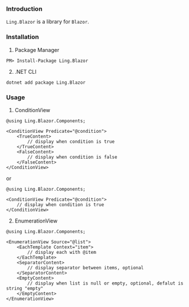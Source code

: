 ### Introduction

`Ling.Blazor` is a library for `Blazor`.

### Installation

1. Package Manager
```
PM> Install-Package Ling.Blazor
```

2. .NET CLI
```
dotnet add package Ling.Blazor
```

### Usage

1. ConditionView
```razor
@using Ling.Blazor.Components;

<ConditionView Predicate="@condition">
	<TrueContent>
		// display when condition is true
	</TrueContent>
	<FalseContent>
		// display when condition is false
	</FalseContent>
</ConditionView>
```
or 
```razor
@using Ling.Blazor.Components;

<ConditionView Predicate="@condition">
	// display when condition is true
</ConditionView>
```

2. EnumerationView
```razor
@using Ling.Blazor.Components;

<EnumerationView Source="@list">
	<EachTemplate Context="item">
		// display each with @item
	</EachTemplate>
	<SeparatorContent>
		// display separator between items, optional
	</SeparatorContent>
	<EmptyContent>
		// display when list is null or empty, optional, defalut is string "empty"
	</EmptyContent>
</EnumerationView>

```
